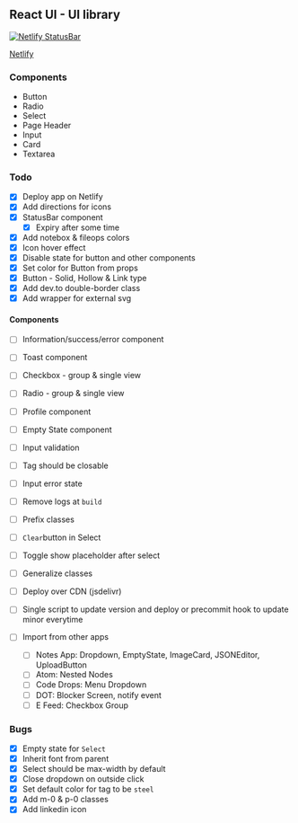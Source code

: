 ## React UI - UI library

[![Netlify StatusBar](https://api.netlify.com/api/v1/badges/d5ec7096-2e27-46ef-b409-12f116e0bb2f/deploy-status)](https://app.netlify.com/sites/codedrops-react-ui/deploys)

[Netlify](https://codedrops-react-ui.netlify.app)

### Components

- Button
- Radio
- Select
- Page Header
- Input
- Card
- Textarea

### Todo

- [x] Deploy app on Netlify
- [x] Add directions for icons
- [x] StatusBar component
  - [x] Expiry after some time
- [x] Add notebox & fileops colors
- [x] Icon hover effect
- [x] Disable state for button and other components
- [x] Set color for Button from props
- [x] Button - Solid, Hollow & Link type
- [x] Add dev.to double-border class
- [x] Add wrapper for external svg

#### Components

- [ ] Information/success/error component
- [ ] Toast component
- [ ] Checkbox - group & single view
- [ ] Radio - group & single view
- [ ] Profile component
- [ ] Empty State component

- [ ] Input validation
- [ ] Tag should be closable
- [ ] Input error state
- [ ] Remove logs at `build`
- [ ] Prefix classes
- [ ] `Clear`button in Select
- [ ] Toggle show placeholder after select
- [ ] Generalize classes
- [ ] Deploy over CDN (jsdelivr)
- [ ] Single script to update version and deploy or precommit hook to update minor everytime

- [ ] Import from other apps
  - [ ] Notes App: Dropdown, EmptyState, ImageCard, JSONEditor, UploadButton
  - [ ] Atom: Nested Nodes
  - [ ] Code Drops: Menu Dropdown
  - [ ] DOT: Blocker Screen, notify event
  - [ ] E Feed: Checkbox Group

### Bugs

- [x] Empty state for `Select`
- [x] Inherit font from parent
- [x] Select should be max-width by default
- [x] Close dropdown on outside click
- [x] Set default color for tag to be `steel`
- [x] Add m-0 & p-0 classes
- [x] Add linkedin icon
